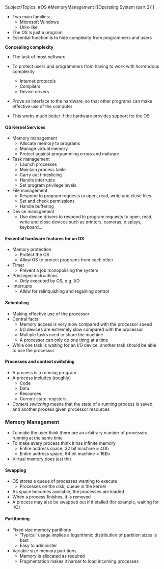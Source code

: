 Subject/Topics: #OS #MemoryManagement
[[Operating System (part 2)]]

- Two main families:
	- Microsoft Windows
	- Unix-like
- The OS is just a program
- Essential function is to hide complexity from programmers and users

**Concealing complexity**
- The task of most software
- To protect users and programmers from having to work with horrendous complexity
	- Internet protocols
	- Compilers
	- Device drivers

- Prove an interface to the hardware, so that other programs can make effective use of the computer
- This works much better if the hardware provides support for the OS

#### OS Kernel Services

- Memory management
	- Allocate memory to programs
	- Manage virtual memory
	- Protect against programming errors and malware
- Task management
	- Launch processes
	- Maintain process table
	- Carry out timeslicing
	- Handle interrupts
	- Set program privilege levels
- File management
	- Respond to program requests to open, read, write and close files
	- Set and check permissions
	- Handle buffering
- Device management
	- Use device drivers to respond to program requests to open, read, write and close devices such as printers, cameras, displays, keyboard...


#### Essential hardware features for an OS

- Memory protection
	- Protect the OS
	- Allow OS to protect programs from each other
- Timer
	- Prevent a job monopolising the system
- Privileged instructions
	- Only executed by OS, e.g. I/O
- Interrupts
	- Allow for relinquishing and regaining control

#### Scheduling

- Making effective use of the processor
- Central facts:
	- Memory access is very slow compared with the processor speed
	- I/O devices are extremely slow compared with the processor
	- Multiple tasks need to share the machine
	- A processor can only do one thing at a time
- While one task is waiting for an I/O device, another task should be able to use the processor

#### Processes and context switching

- A process is a running program
- A process includes (roughly)
	- Code
	- Data
	- Resources
	- Current state: registers
- *Context switching* means that the state of a running process is saved, and another process given processor resources

### Memory Management

- To make the user think there are an arbitrary number of processes running at the same time
- To make every process think it has infinite memory
	- Entire address space, 32 bit machine = 4Gb
	- Entire address space, 64 bit machine = 16Eb
- Virtual memory does just this

#### Swapping

- OS stores a queue of processes wanting to execute
	- Processes on the disk, queue in the kernel
- As space becomes available, the processes are loaded
- When a process finishes, it is removed
- A process may also be swapped out if it stalled (for example, waiting for I/O)

#### Partitioning

- Fixed size memory partitions
	- 'Typical' usage implies a logarithmic distribution of partition sizes is best
	- Easy to administer
- Variable size memory partitions 
	- Memory is allocated as required
	- Fragmentation makes it harder to load incoming processes
